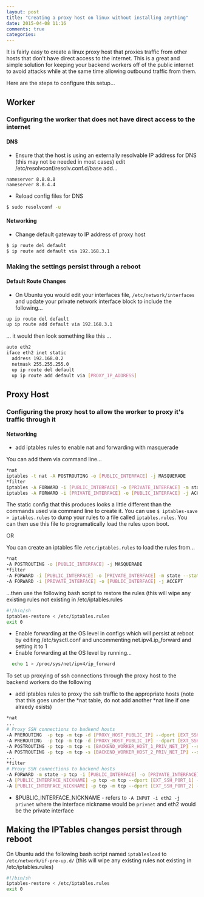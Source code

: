 ```yaml
---
layout: post
title: "Creating a proxy host on linux without installing anything"
date: 2015-04-08 11:16
comments: true
categories:
---
```


It is fairly easy to create a linux proxy host that proxies traffic from other hosts that don't have direct access to the internet. This is a great and simple solution for keeping your backend workers off of the public internet to avoid attacks while at the same time allowing outbound traffic from them.

Here are the steps to configure this setup...

## Worker

### Configuring the worker that does not have direct access to the internet

#### DNS
+ Ensure that the host is using an externally resolvable IP address for DNS (this may not be needed in most cases)
    edit /etc/resolvconf/resolv.conf.d/base
    add...
```
nameserver 8.8.8.8
nameserver 8.8.4.4
```

+ Reload config files for DNS
```bash
$ sudo resolvconf -u
```

#### Networking

+ Change default gateway to IP address of proxy host
```bash
$ ip route del default
$ ip route add default via 192.168.3.1
```
### Making the settings persist through a reboot

#### Default Route Changes

+ On Ubuntu you would edit your interfaces file, `/etc/network/interfaces` and update your private network interface block to include the following...
```bash
up ip route del default
up ip route add default via 192.168.3.1
```

... it would then look something like this ...
```bash
auto eth2
iface eth2 inet static
  address 192.168.0.2
  netmask 255.255.255.0
  up ip route del default
  up ip route add default via [PROXY_IP_ADDRESS]
```

## Proxy Host

### Configuring the proxy host to allow the worker to proxy it's traffic through it

#### Networking

+ add iptables rules to enable nat and forwarding with masquerade

You can add them via command line...
```bash
*nat
iptables -t nat -A POSTROUTING -o [PUBLIC_INTERFACE] -j MASQUERADE
*filter
iptables -A FORWARD -i [PUBLIC_INTERFACE] -o [PRIVATE_INTERFACE] -m state --state NEW,RELATED,ESTABLISHED -j ACCEPT
iptables -A FORWARD -i [PRIVATE_INTERFACE] -o [PUBLIC_INTERFACE] -j ACCEPT
```
The static config that this produces looks a little different than the commands used via command line to create it.
You can use `$ iptables-save > iptables.rules` to dump your rules to a file called `iptables.rules`. You can then use this file to programatically load the rules upon boot.

OR

You can create an iptables file `/etc/iptables.rules` to load the rules from...
```bash
*nat
-A POSTROUTING -o [PUBLIC_INTERFACE] -j MASQUERADE
*filter
-A FORWARD -i [PUBLIC_INTERFACE] -o [PRIVATE_INTERFACE] -m state --state NEW,RELATED,ESTABLISHED -j ACCEPT
-A FORWARD -i [PRIVATE_INTERFACE] -o [PUBLIC_INTERFACE] -j ACCEPT
```
...then use the following bash script to restore the rules (this will wipe any existing rules not existing in /etc/iptables.rules
```bash
#!/bin/sh
iptables-restore < /etc/iptables.rules
exit 0
```

+ Enable forwarding at the OS level in configs which will persist at reboot by editing /etc/sysctl.conf and uncommenting net.ipv4.ip_forward and setting it to 1
+ Enable forwarding at the OS level by running...
```bash
  echo 1 > /proc/sys/net/ipv4/ip_forward
```


To set up proxying of ssh connections through the proxy host to the backend workers do the following

+ add iptables rules to proxy the ssh traffic to the appropriate hosts (note that this goes under the *nat table, do not add another *nat line if one alraedy esists)

```bash
*nat
...
# Proxy SSH connections to badkend hosts
-A PREROUTING  -p tcp -m tcp -d [PROXY_HOST_PUBLIC_IP] --dport [EXT_SSH_PORT_1] -j DNAT --to-destination [BACKEND_WORKER_HOST_1_PRIV_NET_IP]:[BACKEND_WORKER_HOST_SSH_LISTEN_PORT]
-A PREROUTING  -p tcp -m tcp -d [PROXY_HOST_PUBLIC_IP] --dport [EXT_SSH_PORT_2] -j DNAT --to-destination [BACKEND_WORKER_HOST_2_PRIV_NET_IP]:[BACKEND_WORKER_HOST_SSH_LISTEN_PORT]
-A POSTROUTING -p tcp -m tcp -s [BACKEND_WORKER_HOST_1_PRIV_NET_IP] --sport [BACKEND_WORKER_HOST_SSH_LISTEN_PORT] -j SNAT --to-source [PROXY_HOST_PUBLIC_IP]
-A POSTROUTING -p tcp -m tcp -s [BACKEND_WORKER_HOST_2_PRIV_NET_IP] --sport [BACKEND_WORKER_HOST_SSH_LISTEN_PORT] -j SNAT --to-source [PROXY_HOST_PUBLIC_IP]
...
*filter
# Proxy SSH connections to backend hosts
-A FORWARD -m state -p tcp -i [PUBLIC_INTERFACE] -o [PRIVATE_INTERFACE] --state NEW,ESTABLISHED,RELATED -j ACCEPT
-A [PUBLIC_INTERFACE_NICKNAME] -p tcp -m tcp --dport [EXT_SSH_PORT_1] -j ACCEPT
-A [PUBLIC_INTERFACE_NICKNAME] -p tcp -m tcp --dport [EXT_SSH_PORT_2] -j ACCEPT
```

+ $PUBLIC_INTERFACE_NICKNAME - refers to `-A INPUT -i eth2 -j privnet` where the interface nickname would be `privnet` and eth2 would be the private interface

## Making the IPTables changes persist through reboot

On Ubuntu add the following bash script named `iptablesload` to `/etc/network/if-pre-up.d/` (this will wipe any existing rules not existing in /etc/iptables.rules)
```bash
#!/bin/sh
iptables-restore < /etc/iptables.rules
exit 0
```
